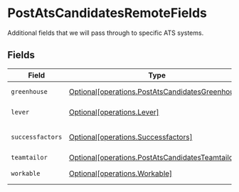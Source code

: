 # PostAtsCandidatesRemoteFields

Additional fields that we will pass through to specific ATS systems.


## Fields

| Field                                                                                                      | Type                                                                                                       | Required                                                                                                   | Description                                                                                                |
| ---------------------------------------------------------------------------------------------------------- | ---------------------------------------------------------------------------------------------------------- | ---------------------------------------------------------------------------------------------------------- | ---------------------------------------------------------------------------------------------------------- |
| `greenhouse`                                                                                               | [Optional[operations.PostAtsCandidatesGreenhouse]](../../models/operations/postatscandidatesgreenhouse.md) | :heavy_minus_sign:                                                                                         | Fields specific to Greenhouse.                                                                             |
| `lever`                                                                                                    | [Optional[operations.Lever]](../../models/operations/lever.md)                                             | :heavy_minus_sign:                                                                                         | Fields specific to Lever.                                                                                  |
| `successfactors`                                                                                           | [Optional[operations.Successfactors]](../../models/operations/successfactors.md)                           | :heavy_minus_sign:                                                                                         | Fields specific to SAP SuccessFactors.                                                                     |
| `teamtailor`                                                                                               | [Optional[operations.PostAtsCandidatesTeamtailor]](../../models/operations/postatscandidatesteamtailor.md) | :heavy_minus_sign:                                                                                         | N/A                                                                                                        |
| `workable`                                                                                                 | [Optional[operations.Workable]](../../models/operations/workable.md)                                       | :heavy_minus_sign:                                                                                         | Fields specific to Workable.                                                                               |